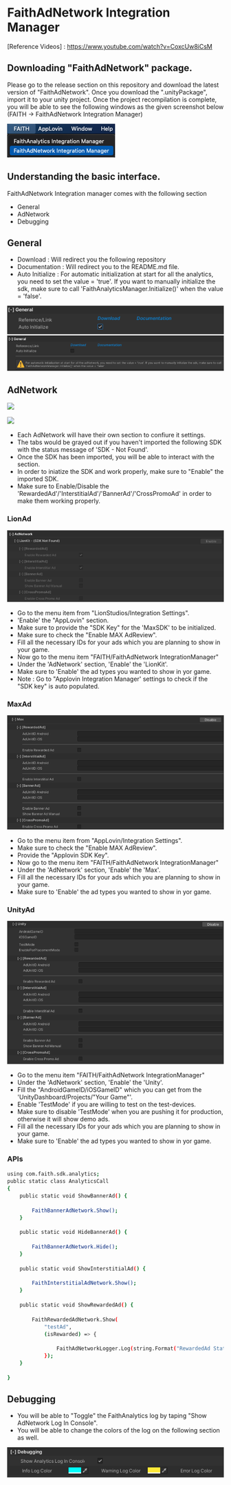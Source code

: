 # FaithAdNetwork Integration Manager
[Reference Videos] : <https://www.youtube.com/watch?v=CoxcUw8iCsM>




## Downloading "FaithAdNetwork" package.

Please go to the release section on this repository and download the latest version of "FaithAdNetwork". Once you download the ".unityPackage", import it to your unity project. Once the project recompilation is complete, you will be able to see the following windows as the given screenshot below (FAITH -> FaithAdNetwork Integration Manager)

![](https://github.com/tashfiq103/com.faith.sdk.adnetwork/blob/main/_GitHubResources/ss0_menu.png)




## Understanding the basic interface.

FaithAdNetwork Integration manager comes with the following section

- General
- AdNetwork
- Debugging




## General
- Download : Will redirect you the following repository
- Documentation : Will redirect you to the README.md file.
- Auto Initialize : For automatic initialization at start for all the analytics, you need to set the value = 'true'. If you want to manually initialize the sdk, make sure to call 'FaithAnalyticsManager.Initialize()' when the value = 'false'.

![](https://github.com/tashfiq103/com.faith.sdk.adnetwork/blob/main/_GitHubResources/ss1_general_auto.png)
![](https://github.com/tashfiq103/com.faith.sdk.adnetwork/blob/main/_GitHubResources/ss2_general_manual.png)



## AdNetwork

![](https://github.com/tashfiq103/com.faith.sdk.adnetwork/blob/main/_GitHubResources/ss3_analytics_overview.png)

![](https://github.com/tashfiq103/com.faith.sdk.adnetwork/blob/main/_GitHubResources/ss4_analytics_enable_disable.png)

- Each AdNetwork will have their own section to confiure it settings.
- The tabs would be grayed out if you haven't imported the following SDK with the status message of 'SDK - Not Found'.
- Once the SDK has been imported, you will be able to interact with the section.
- In order to iniatize the SDK and work properly, make sure to "Enable" the imported SDK.
- Make sure to Enable/Disable the 'RewardedAd'/'InterstitialAd'/'BannerAd'/'CrossPromoAd' in order to make them working properly.

### LionAd

![](https://github.com/tashfiq103/com.faith.sdk.adnetwork/blob/main/_GitHubResources/ss5_adnetwork_lionad.png)

- Go to the  menu item from "LionStudios/Integration Settings".
- 'Enable' the "AppLovin" section.
- Make sure to provide the "SDK Key" for the 'MaxSDK' to be initialized.
- Make sure to check the "Enable MAX AdReview".
- Fill all the necessary IDs for your ads which you are planning to show in your game.
- Now go to the menu item "FAITH/FaithAdNetwork IntegrationManager"
- Under the 'AdNetwork' section, 'Enable' the 'LionKit'.
- Make sure to 'Enable' the ad types you wanted to show in yor game.
- Note : Go to "Applovin Integration Manager' settings to check if the "SDK key" is auto populated.

### MaxAd

![](https://github.com/tashfiq103/com.faith.sdk.adnetwork/blob/main/_GitHubResources/ss6_adnetwork_maxad.png)

- Go to the  menu item from "AppLovin/Integration Settings".
- Make sure to check the "Enable MAX AdReview".
- Provide the "Applovin SDK Key".
- Now go to the menu item "FAITH/FaithAdNetwork IntegrationManager"
- Under the 'AdNetwork' section, 'Enable' the 'Max'.
- Fill all the necessary IDs for your ads which you are planning to show in your game.
- Make sure to 'Enable' the ad types you wanted to show in yor game.

### UnityAd

![](https://github.com/tashfiq103/com.faith.sdk.adnetwork/blob/main/_GitHubResources/ss7_adnetwork_unityad.png)

- Go to the menu item "FAITH/FaithAdNetwork IntegrationManager"
- Under the 'AdNetwork' section, 'Enable' the 'Unity'.
- Fill the "AndroidGameID/iOSGameID" which you can get from the 'UnityDashboard/Projects/"Your Game"'.
- Enable 'TestMode' if you are willing to test on the test-devices.
- Make sure to disable 'TestMode' when you are pushing it for production, otherwise it will show demo ads.
- Fill all the necessary IDs for your ads which you are planning to show in your game.
- Make sure to 'Enable' the ad types you wanted to show in yor game.

### APIs
```sh
using com.faith.sdk.analytics;
public static class AnalyticsCall
{
    public static void ShowBannerAd() {

        FaithBannerAdNetwork.Show();
    }
    
    public static void HideBannerAd() {

        FaithBannerAdNetwork.Hide();
    }
    
    public static void ShowInterstitialAd() {

        FaithInterstitialAdNetwork.Show();
    }
    
    public static void ShowRewardedAd() {

        FaithRewardedAdNetwork.Show(
            "testAd",
            (isRewarded) => {

                FaithAdNetworkLogger.Log(string.Format("RewardedAd Status : {0}", isRewarded));
            });
    }
    
}
```

## Debugging

- You will be able to "Toggle" the FaithAnalytics log by taping "Show AdNetwork Log In Console".
- You will be able to change the colors of the log on the following section as well.

![](https://github.com/tashfiq103/com.faith.sdk.adnetwork/blob/main/_GitHubResources/ss8_debugging.png)
